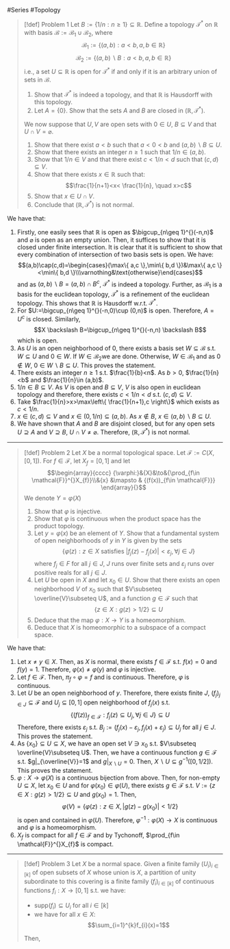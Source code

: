 #Series #Topology 

> [!def] Problem 1
> Let $B:=\{ 1 / n:n\geq 1 \}\subseteq \mathbb{R}$. Define a topology $\mathcal{T^{*}}$ on $\mathbb{R}$ with basis $\mathcal{B}:=\mathcal{B}_{1}\cup \mathcal{B}_{2}$, where $$\mathcal{B}_{1}:=\{ (a,b):a<b,a,b\in \mathbb{R} \}$$$$\mathcal{B}_{2}:=\{ (a,b) \backslash B:a<b,a,b\in \mathbb{R} \}$$i.e., a set $U\subseteq \mathbb{R}$ is open for $\mathcal{T^{*}}$ if and only if it is an arbitrary union of sets in $\mathcal{B}$.
> 1. Show that $\mathcal{T}^{*}$ is indeed a topology, and that $\mathbb{R}$ is Hausdorff with this topology.
> 2. Let $A=\{ 0 \}$. Show that the sets $A$ and $B$ are closed in $(\mathbb{R},\mathcal{T}^{*})$.
> 
> We now suppose that $U,V$ are open sets with $0\in U$, $B\subseteq V$ and that $U\cap V=\varnothing$.
> 1. Show that there exist $a<b$ such that $a<0<b$ and $(a,b)\backslash B \subseteq U$.
> 2. Show that there exists an integer $n\geq 1$ such that $1/n\in (a,b)$.
> 3. Show that $1 / n\in V$ and that there exist $c < 1 / n < d$ such that $(c,d)\subseteq V$.
> 4. Show that there exists $x\in \mathbb{R}$ such that: $$\frac{1}{n+1}<x< \frac{1}{n}, \quad x>c$$
> 5. Show that $x\in U\cap V$.
> 6. Conclude that $(\mathbb{R},\mathcal{T^{*}})$ is not normal.

We have that: 
1. Firstly, one easily sees that $\mathbb{R}$ is open as $\bigcup_{n\geq 1}^{}(-n,n)$ and $\varnothing$ is open as an empty union. Then, it suffices to show that it is closed under finite intersection. It is clear that it is sufficient to show that every combination of intersection of two basis sets is open. We have:
	$$(a,b)\cap(c,d)=\begin{cases}(\max\{ a,c \},\min\{ b,d \})&\max\{ a,c \}<\min\{ b,d \}\\\varnothing&\text{otherwise}\end{cases}$$and as $(a,b)\backslash B=(a,b)\cap B^c$, $\mathcal{T}^{*}$ is indeed a topology. Further, as $\mathcal{B}_{1}$ is a basis for the euclidean topology, $\mathcal{T}^{*}$ is a refinement of the euclidean topology. This shows that $\mathbb{R}$ is Hausdorff w.r.t. $\mathcal{T}^{*}$.
2. For $U:=\bigcup_{n\geq 1}^{}(-n,0)\cup (0,n)$ is open. Therefore, $A=U^c$ is closed. Similarly, $$X \backslash B=\bigcup_{n\geq 1}^{}(-n,n) \backslash B$$which is open. 
3. As $U$ is an open neighborhood of $0$, there exists a basis set $W\subseteq \mathcal{B}$ s.t. $W\subseteq U$ and $0\in W$. If $W\in\mathcal{B}_{2}$we are done. Otherwise, $W\in \mathcal{B}_{1}$ and as $0\notin W$, $0\in W \backslash B\subseteq U$. This proves the statement.
4. There exists an integer $n\geq 1$ s.t. $\frac{1}{b}<n$. As $b>0$, $\frac{1}{n}<b$ and $\frac{1}{n}\in (a,b)$.
5. $1/n\in B\subseteq V$. As $V$ is open and $B\subseteq V$, $V$ is also open in euclidean topology and therefore, there exists $c<1/n<d$ s.t. $(c,d)\subseteq V$.
6. Take $\frac{1}{n}>x>\max\left\{   \frac{1}{n+1},c  \right\}$ which exists as $c <1 / n$. 
7. $x\in (c,d)\subseteq V$ and $x\in (0,1 /n)\subseteq(a,b)$. As $x\notin B$, $x\in (a,b)\backslash B\subseteq U$.
8. We have shown that $A$ and $B$ are disjoint closed, but for any open sets $U \supseteq A$ and $V\supseteq B$, $U\cap V\neq \varnothing$. Therefore, $(\mathbb{R},\mathcal{T}^{*})$ is not normal.
---
> [!def] Problem 2
> Let $X$ be a normal topological space. Let $\mathcal{F}:=C(X,[0,1])$. For $f\in \mathcal{F}$, let $X_{f}=[0,1]$ and let $$\begin{array}{cccc} {\varphi:}&{X}&\to&{\prod_{f\in \mathcal{F}}^{}X_{f}}\\&{x} &\mapsto & {(f(x))_{f\in \mathcal{F}}} \end{array}{}$$ We denote $Y=\varphi(X)$
> 1. Show that $\varphi$ is injective. 
> 2. Show that $\varphi$ is continuous when the product space has the product topology. 
> 3. Let $y=\varphi(x)$ be an element of $Y$. Show that a fundamental system of open neighborhoods of $y$ in $Y$ is given by the sets $$\{ \varphi(z):z\in X\text{ satisfies }\left| f_{j}(z)-f_{j}(x) \right| <\varepsilon_{j}, \forall j\in J \}$$where $f_{j}\in F$ for all $j\in J$, $J$ runs over finite sets and $\varepsilon_{j}$ runs over positive reals for all $j\in J$.
> 4. Let $U$ be open in $X$ and let $x_{0}\in U$. Show that there exists an open neighborhood $V$ of $x_{0}$ such that $V\subseteq \overline{V}\subseteq U$, and a function $g\in \mathcal{F}$ such that $$\{ z\in X:g(z)> 1/2 \}\subseteq U$$
> 5. Deduce that the map $\varphi:X\to Y$ is a homeomorphism. 
> 6. Deduce that $X$ is homeomorphic to a subspace of a compact space.

We have that:
1. Let $x\neq y\in X$. Then, as $X$ is normal, there exists $f\in \mathcal{F}$ s.t. $f(x)=0$ and $f(y)=1$. Therefore, $\varphi(x)\neq\varphi(y)$ and $\varphi$ is injective.
2. Let $f\in \mathcal{F}$. Then, $\pi_{f}\circ\varphi=f$ and is continuous. Therefore, $\varphi$ is continuous.
3. Let $U$ be an open neighborhood of $y$. Therefore, there exists finite $J$, $(f_{j})_{j\in J}\subseteq \mathcal{F}$ and $U_{j}\subseteq [0,1]$ open neighborhood of $f_{j}(x)$ s.t. $$\{ (f(z))_{f\in \mathcal{F}}: f_{j}(z)\subseteq U_{j}, \forall j\in J\}\subseteq U$$Therefore, there exists $\varepsilon_{j}$ s.t. $B_{j}:=(f_{j}(x)-\varepsilon_{j},f_{j}(x)+\varepsilon_{j})\subseteq U_{j}$ for all $j\in J$. This proves the statement.
4. As $\{ x_{0} \}\subseteq U\subseteq X$, we have an open set $V\ni x_{0}$ s.t. $V\subseteq \overline{V}\subseteq U$. Then, we have a continuous function $g\in \mathcal{F}$ s.t. $g|_{\overline{V}}=1$ and $g|_{X \backslash U}=0$. Then, $X\backslash U\subseteq g^{-1}([0,1 /2])$. This proves the statement.
5. $\varphi:X\to\varphi(X)$ is a continuous bijection from above. Then, for non-empty $U\subseteq X$, let $x_{0}\in U$ and for $\varphi(x_{0})\in \varphi(U)$, there exists $g\in \mathcal{F}$ s.t. $V:=\{ z\in X:g(z)> 1/2 \}\subseteq U$ and $g(x_{0})=1$. Then, $$\varphi(V)=\{ \varphi(z): z\in X, \left| g(z)-g(x_{0}) \right| < 1/2 \}$$is open and contained in $\varphi(U)$. Therefore, $\varphi ^{-1}:\varphi(X)\to X$ is continuous and $\varphi$ is a homeomorphism.
6. $X_{f}$ is compact for all $f\in \mathcal{F}$ and by Tychonoff, $\prod_{f\in \mathcal{F}}^{}X_{f}$ is compact.
---
> [!def] Problem 3
> Let $X$ be a normal space. Given a finite family $(U_{i})_{i\in[k]}$ of open subsets of $X$ whose union is $X$, a partition of unity subordinate to this covering is a finite family $(f_{i})_{i\in[k]}$ of continuous functions $f_{i}:X\to[0,1]$ s.t. we have:
> - $\text{supp}(f_{i})\subseteq U_{i}$ for all $i\in[k]$
> - we have for all $x\in X$: $$\sum_{i=1}^{k}f_{i}(x)=1$$ 
> 
> Then, 